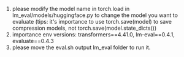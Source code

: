 1. please modify the model name in torch.load in lm_eval/models/huggingface.py to change the model you want to evaluate (tips: it's importance to use torch.save(model) to save compression models, not torch.save(model.state_dicts())
2. importance env versions: transformers==4.41.0, lm-eval==0.4.1, evaluate==0.4.3
3. please move the eval.sh output lm_eval folder to run it.
